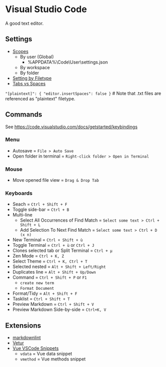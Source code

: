 # Visual Studio Code

A good text editor.

## Settings

* [Scopes](https://developer.hyvor.com/vscode-editing-settings-json)
  * By user (Global)
    * %APPDATA%\Code\User\settings.json
  * By workspace
  * By folder
* [Setting by Filetype](https://code.visualstudio.com/docs/getstarted/settings#_language-specific-editor-settings)
* [Tabs vs Spaces](https://stackoverflow.com/a/29972553)

`"[plaintext]": { "editor.insertSpaces": false }`   # Note that .txt files are referenced as "plaintext" filetype.

## Commands

See <https://code.visualstudio.com/docs/getstarted/keybindings>

### Menu

* Autosave = `File > Auto Save`
* Open folder in terminal = `Right-click folder > Open in Terminal`

### Mouse

* Move opened file view = `Drag & Drop Tab`

### Keyboards

* Seach = `Ctrl + Shift + F`
* Toggle side-bar = `Ctrl + B`
* Multi-line
  * Select All Occurrences of Find Match = `Select some text > Ctrl + Shift + L`
  * Add Selection To Next Find Match = `Select some text > Ctrl + D (x n)`
* New Terminal = `Ctrl + Shift + ù`
* Toggle Terminal = `Ctrl + ù` or `Ctrl + J`
* Clones selected tab or Split Terminal = `Ctrl + µ`
* Zen Mode = `Ctrl + K, Z`
* Select Theme = `Ctrl + K, Ctrl + T`
* Selected nested = `Alt + Shift + Left/Right`
* Duplicates line = `Alt + Shift + Up/Down`
* Command = `Ctrl + Shift + P` or `F1`
  * `create new term`
  * `Format Document`
* Format/Tidy = `Alt + Shift + F`
* Tasklist = `Ctrl + Shift + T`
* Preview Markdown = `Ctrl + Shift + V`
* Preview Markdown Side-by-side = `Ctrl+K, V`

## Extensions

* [markdownlint](https://marketplace.visualstudio.com/items?itemName=DavidAnson.vscode-markdownlint)
* [Vetur](https://marketplace.visualstudio.com/items?itemName=octref.vetur)
* [Vue VSCode Snippets](https://marketplace.visualstudio.com/items?itemName=sdras.vue-vscode-snippets)
  * `vdata` = Vue data snippet
  * `vmethod` = Vue methods snippet
